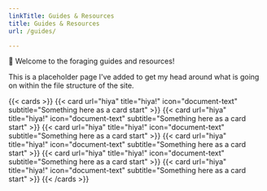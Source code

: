 ```yaml
---
linkTitle: Guides & Resources
title: Guides & Resources
url: /guides/

---
```


👋 Welcome to the foraging guides and resources!

<!--more-->

This is a placeholder page I've added to get my head around what is going on within the file structure of the site.



{{< cards >}}
  {{< card url="hiya" title="hiya!" icon="document-text" subtitle="Something here as a card start" >}}
  {{< card url="hiya" title="hiya!" icon="document-text" subtitle="Something here as a card start" >}}
  {{< card url="hiya" title="hiya!" icon="document-text" subtitle="Something here as a card start" >}}
  {{< card url="hiya" title="hiya!" icon="document-text" subtitle="Something here as a card start" >}}
  {{< card url="hiya" title="hiya!" icon="document-text" subtitle="Something here as a card start" >}}
  {{< card url="hiya" title="hiya!" icon="document-text" subtitle="Something here as a card start" >}}
{{< /cards >}}
